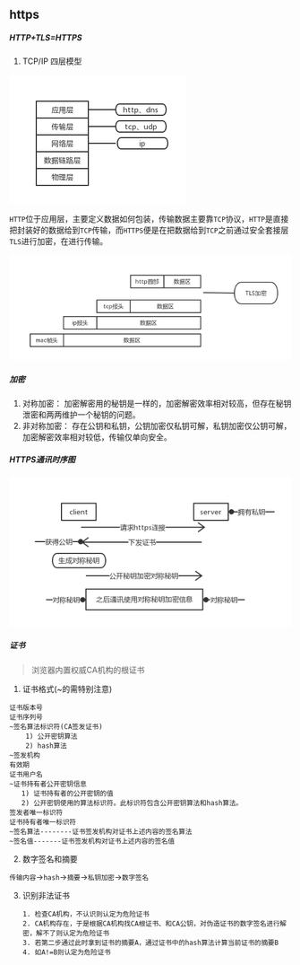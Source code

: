 ## https

##### HTTP+TLS=HTTPS

1. TCP/IP 四层模型

![TCP/IP](https://github.com/luyufa/NodeLearning/blob/master/network/https/1.png)

`HTTP`位于应用层，主要定义数据如何包装，传输数据主要靠`TCP`协议，`HTTP`是直接把封装好的数据给到`TCP`传输，而`HTTPS`便是在把数据给到`TCP`之前通过安全套接层`TLS`进行加密，在进行传输。

![TCP/IP](https://github.com/luyufa/NodeLearning/blob/master/network/https/2.png)

##### 加密

 1. 对称加密：
   加密解密用的秘钥是一样的，加密解密效率相对较高，但存在秘钥泄密和两两维护一个秘钥的问题。
 2. 非对称加密：
   存在公钥和私钥，公钥加密仅私钥可解，私钥加密仅公钥可解，加密解密效率相对较低，传输仅单向安全。


##### HTTPS通讯时序图

![TCP/IP](https://github.com/luyufa/NodeLearning/blob/master/network/https/3.png)


##### 证书
> 浏览器内置权威CA机构的根证书

1. 证书格式(~的需特别注意)
```
证书版本号
证书序列号
~签名算法标识符(CA签发证书)
    1) 公开密钥算法
    2) hash算法
~签发机构
有效期
证书用户名
~证书持有者公开密钥信息
   1) 证书持有者的公开密钥的值
   2) 公开密钥使用的算法标识符。此标识符包含公开密钥算法和hash算法。
签发者唯一标识符
证书持有者唯一标识符
~签名算法--------证书签发机构对证书上述内容的签名算法
~签名值-------证书签发机构对证书上述内容的签名值
```


2. 数字签名和摘要

  `传输内容`->`hash`->`摘要`->`私钥加密`->`数字签名`

3. 识别非法证书

    ```
    1. 检查CA机构，不认识则认定为危险证书
    2. CA机构存在，于是根据CA机构找CA根证书、和CA公钥，对伪造证书的数字签名进行解密，解不了则认定为危险证书
    3. 若第二步通过此时拿到证书的摘要A，通过证书中的hash算法计算当前证书的摘要B
    4. 如A!=B则认定为危险证书
    ```